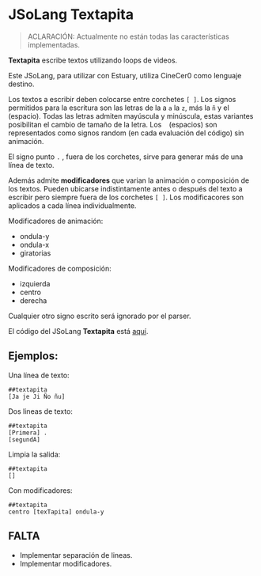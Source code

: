 # JSoLang Textapita


> ACLARACIÓN: Actualmente no están todas las características implementadas.


**Textapita** escribe textos utilizando loops de videos.

Este JSoLang, para utilizar con Estuary, utiliza CineCer0 como lenguaje destino.

Los textos a escribir deben colocarse entre corchetes `[ ]`.
Los signos permitidos para la escritura son las letras de la a `a` la `z`, más la `ñ` y el ` ` (espacio).
Todas las letras admiten mayúscula y minúscula, estas variantes posibilitan el cambio de tamaño de la letra.
Los ` ` (espacios) son representados como signos random (en cada evaluación del código) sin animación.

El signo punto `.` , fuera de los corchetes,  sirve para generar más de una línea de texto.

Además admite **modificadores** que varian la animación o composición de los textos.
Pueden ubicarse indistintamente antes o después del texto a escribir pero siempre fuera de los corchetes `[ ]`.
Los modificacores son aplicados a cada línea individualmente.

Modificadores de animación:

+ ondula-y
+ ondula-x
+ giratorias

Modificadores de composición:

+ izquierda
+ centro
+ derecha


Cualquier otro signo escrito será ignorado por el parser.

El código del JSoLang **Textapita** está [aquí](./textapita.peg).


## Ejemplos:

Una línea de texto:

	##textapita
	[Ja je Ji Ño ñu]

Dos lineas de texto:

	##textapita
	[Primera] .
	[segundA]

Limpia la salida:

	##textapita
	[]

Con modificadores:

	##textapita
	centro [texTapita] ondula-y


## FALTA

+ Implementar separación de lineas.
+ Implementar modificadores.
